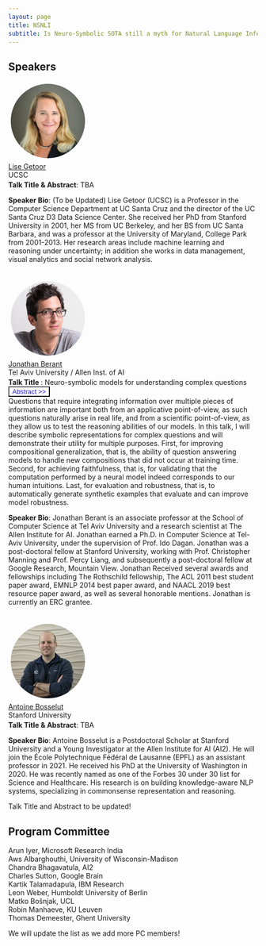```yaml
---
layout: page
title: NSNLI
subtitle: Is Neuro-Symbolic SOTA still a myth for Natural Language Inference?
---
```


<h2>Speakers</h2>
<div class="row">
    <div class="col-sm-3 text-center" id="lgetoor" style="height: 200px">
        <img src="/assets/img/liseg.jpg" alt="Lise Getoor" class="img-circle" style="height:150px;width:150px;margin:5px;border-radius: 50%"/>
        <br/>
        <a href="https://getoor.soe.ucsc.edu/home">Lise Getoor</a>
        <br/>
        UCSC
    </div>
    <div class="col">
        <div class="col-md-12" id="lgetoor">
        <b> Talk Title & Abstract</b>: TBA
        <p><b> Speaker Bio</b>: (To be Updated) Lise Getoor (UCSC) is a Professor in the Computer Science Department at UC Santa Cruz and the director of the UC Santa Cruz D3 Data Science Center.  She received her PhD from Stanford University in 2001, her MS from UC Berkeley, and her BS from UC Santa Barbara, and was a professor at the University of Maryland, College Park from 2001-2013. Her research areas include machine learning and reasoning under uncertainty; in addition she works in data management, visual analytics and social network analysis. </p>
        </div>
    </div>
</div>
<div class="row">
<br/>
    <div class="col-sm-3 text-center" id="jberant" style="height: 200px">
        <img src="/assets/img/jberant.png" alt="Jonathan Berant" class="img-circle" style="height:150px;width:150px;margin:5px;border-radius: 50%"/>
        <br/>
        <a href="http://www.cs.tau.ac.il/~joberant/">Jonathan Berant</a>
        <br/>
        Tel Aviv University / Allen Inst. of AI
    </div>
    <div class="col">
        <div class="col-md-12" id="jberant">
        <b> Talk Title </b>: Neuro-symbolic models for understanding complex questions <br>
        <button type="button" class="btn btn-info" data-toggle="collapse" data-target="#demo" style="background-color:#fff;color:#1e17b8">Abstract >></button>
        <div id="demo" class="collapse">
            Questions that require integrating information over multiple pieces of information are important both from an applicative point-of-view, as such questions naturally arise in real life, and from a scientific point-of-view, as they allow us to test the reasoning abilities of our models. In this talk, I will describe symbolic representations for complex questions and will demonstrate their utility for multiple purposes. First, for improving compositional generalization, that is, the ability of question answering models to handle new compositions that did not occur at training time. Second, for achieving faithfulness, that is, for validating that the computation performed by a neural model indeed corresponds to our human intuitions. Last, for evaluation and robustness, that is, to automatically generate synthetic examples that evaluate and can improve model robustness.
        </div>
        <p><b> Speaker Bio</b>: Jonathan Berant is an associate professor at the School of Computer Science at Tel Aviv University and a research scientist at The Allen Institute for AI. Jonathan earned a Ph.D. in Computer Science at Tel-Aviv University, under the supervision of Prof. Ido Dagan. Jonathan was a post-doctoral fellow at Stanford University, working with Prof. Christopher Manning and Prof. Percy Liang, and subsequently a post-doctoral fellow at Google Research, Mountain View. Jonathan Received several awards and fellowships including The Rothschild fellowship, The ACL 2011 best student paper award, EMNLP 2014 best paper award, and NAACL 2019 best resource paper award, as well as several honorable mentions. Jonathan is currently an ERC grantee.</p>
        </div>
    </div>
</div>
<div class="row">
<br/>
    <div class="col-sm-3 text-center" id="abosselut" style="height: 200px">
        <img src="/assets/img/abosselut.jpg" alt="Antoine Bosselut" class="img-circle" style="height:150px;width:150px;margin:5px;border-radius: 50%"/>
        <br/>
        <a href="https://atcbosselut.github.io/">Antoine Bosselut</a>
        <br/>
        Stanford University
    </div>
    <div class="col">
        <div class="col-md-12" id="abosselut">
        <b> Talk Title & Abstract</b>: TBA
        <p><b> Speaker Bio</b>: Antoine Bosselut is a Postdoctoral Scholar at Stanford University and a Young Investigator at the Allen Institute for AI (AI2). He will join the École Polytechnique Fédéral de Lausanne (EPFL) as an assistant professor in 2021. He received his PhD at the University of Washington in 2020. He was recently named as one of the Forbes 30 under 30 list for Science and Healthcare. His research is on building knowledge-aware NLP systems, specializing in commonsense representation and reasoning. </p>
        </div>
    </div>
</div>

Talk Title and Abstract to be updated!

<h2>Program Committee</h2>

Arun Iyer, Microsoft Research India <br>
Aws Albarghouthi, University of Wisconsin-Madison <br>
Chandra Bhagavatula, AI2 <br>
Charles Sutton, Google Brain <br>
Kartik Talamadapula, IBM Research <br>
Leon Weber, Humboldt University of Berlin <br>
Matko Bošnjak, UCL <br>
Robin Manhaeve, KU Leuven <br>
Thomas Demeester, Ghent University <br>

We will update the list as we add more PC members! <br>

<!-- 
Luc de Raedt, KU Leuven <br>
Vivek Srikumar, University of Utah <br>
Kuldeep Meel, National University of Singapore <br>
Mausam, IIT Delhi <br>
Forough Arabshahi, Facebook <br>
Chitta Baral, Arizona State University <br>
Giuseppe Marra, KU Leuven <br>
Thomas Winters, KU Leuven <br>
Kevin Ellis, Cornell University <br>
Rishabh Singh, Google <br>
Aws Albarghouthi, Wisconsin  -->